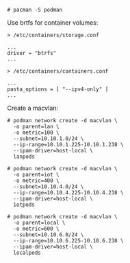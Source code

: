 
`# pacman -S podman`

Use brtfs for container volumes:

`> /etc/containers/storage.conf`
```
...
driver = "btrfs"
...
```

`> /etc/containers/containers.conf`
```
...
pasta_options = [ "--ipv4-only" ]
...
```

Create a macvlan:

```
# podman network create -d macvlan \
  -o parent=lan \
  -o metric=100 \
  --subnet=10.10.1.0/24 \
  --ip-range=10.10.1.225-10.10.1.238 \
  --ipam-driver=host-local \
  lanpods
```

```
# podman network create -d macvlan \
  -o parent=iot \
  -o metric=400 \
  --subnet=10.10.4.0/24 \
  --ip-range=10.10.4.225-10.10.4.238 \
  --ipam-driver=host-local \
  iotpods
```

```
# podman network create -d macvlan \
  -o parent=local \
  -o metric=600 \
  --subnet=10.10.6.0/24 \
  --ip-range=10.10.6.225-10.10.6.238 \
  --ipam-driver=host-local \
  localpods
```
